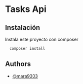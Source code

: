 
# Tasks Api


## Instalación

Instala este proyecto con composer

```bash
  composer install
```
    
## Authors

- [@mara9303](https://github.com/mara9303)